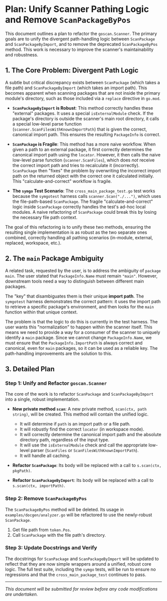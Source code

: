 # Plan: Unify Scanner Pathing Logic and Remove `ScanPackageByPos`

This document outlines a plan to refactor the `goscan.Scanner`. The primary goals are to unify the divergent path-handling logic between `ScanPackage` and `ScanPackageByImport`, and to remove the deprecated `ScanPackageByPos` method. This work is necessary to improve the scanner's maintainability and robustness.

## 1. The Core Problem: Divergent Path Logic

A subtle but critical discrepancy exists between `ScanPackage` (which takes a file path) and `ScanPackageByImport` (which takes an import path). This becomes apparent when scanning packages that are not inside the primary module's directory, such as those included via a `replace` directive in `go.mod`.

- **`ScanPackageByImport` is Robust**: This method correctly handles these "external" packages. It uses a special `isExternalModule` check. If the package's directory is outside the scanner's main root directory, it calls a special low-level parse function (`scanner.ScanFilesWithKnownImportPath`) that is given the correct, canonical import path. This ensures the resulting `PackageInfo` is correct.

- **`ScanPackage` is Fragile**: This method has a more naive workflow. When given a path to an external package, it first correctly determines the canonical import path using the `locator`. However, it then calls the naive low-level parse function (`scanner.ScanFiles`), which does *not* receive the correct import path and tries to recalculate it (incorrectly). `ScanPackage` then "fixes" the problem by overwriting the incorrect import path on the returned object with the correct one it calculated initially. This "calculate-and-correct" workflow is fragile.

- **The `symgo` Test Scenario**: The `cross_main_package_test.go` test works because the `symgotest` harness calls `scanner.Scan("./...")`, which uses the file-path-based `ScanPackage`. The fragile "calculate-and-correct" logic inside `ScanPackage` correctly handles the test's ad-hoc local modules. A naive refactoring of `ScanPackage` could break this by losing the necessary file path context.

The goal of this refactoring is to unify these two methods, ensuring the resulting single implementation is as robust as the two separate ones combined, correctly handling all pathing scenarios (in-module, external, replaced, workspace, etc.).

## 2. The `main` Package Ambiguity

A related task, requested by the user, is to address the ambiguity of `package main`. The user stated that `PackageInfo.Name` must remain `"main"`. However, downstream tools need a way to distinguish between different main packages.

The "key" that disambiguates them is their unique **import path**. The `symgotest` harness demonstrates the correct pattern: it uses the import path to retrieve a specific package's environment, and then looks for the `main` function within that unique context.

The problem is that the logic to do this is currently in the test harness. The user wants this "normalization" to happen within the scanner itself. This means we need to provide a way for a consumer of the scanner to uniquely identify a `main` package. Since we cannot change `PackageInfo.Name`, we must ensure that the `PackageInfo.ImportPath` is always correct and canonical, even for `main` packages, so it can be used as a reliable key. The path-handling improvements are the solution to this.

## 3. Detailed Plan

### Step 1: Unify and Refactor `goscan.Scanner`

The core of the work is to refactor `ScanPackage` and `ScanPackageByImport` into a single, robust implementation.

- **New private method `scan`**: A new private method, `scan(ctx, path string)`, will be created. This method will contain the unified logic.
    - It will determine if `path` is an import path or a file path.
    - It will robustly find the correct `locator` (in workspace mode).
    - It will correctly determine the canonical import path and the absolute directory path, regardless of the input type.
    - It will use the `isExternalModule` check and call the appropriate low-level parser (`ScanFiles` or `ScanFilesWithKnownImportPath`).
    - It will handle all caching.

- **Refactor `ScanPackage`**: Its body will be replaced with a call to `s.scan(ctx, pkgPath)`.

- **Refactor `ScanPackageByImport`**: Its body will be replaced with a call to `s.scan(ctx, importPath)`.

### Step 2: Remove `ScanPackageByPos`

The `ScanPackageByPos` method will be deleted. Its usage in `examples/docgen/analyzer.go` will be refactored to use the newly-robust `ScanPackage`.
1. Get file path from `token.Pos`.
2. Call `ScanPackage` with the file path's directory.

### Step 3: Update Docstrings and Verify

The docstrings for `ScanPackage` and `ScanPackageByImport` will be updated to reflect that they are now simple wrappers around a unified, robust core logic. The full test suite, including the `symgo` tests, will be run to ensure no regressions and that the `cross_main_package_test` continues to pass.

---
*This document will be submitted for review before any code modifications are undertaken.*
